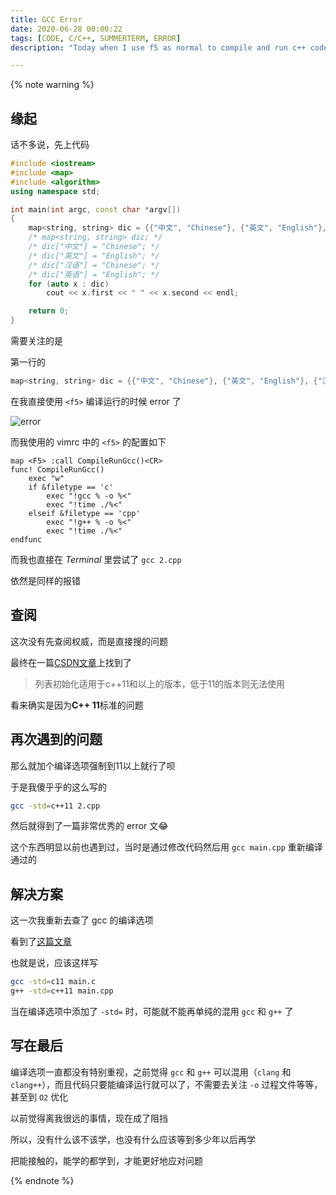 ```yaml
---
title: GCC Error
date: 2020-06-28 00:00:22
tags: [CODE, C/C++, SUMMERTERM, ERROR]
description: "Today when I use f5 as normal to compile and run c++ code, an error occurred<br>Take a Look of My Error🤣"

---
```


{% note warning %}

## 缘起

话不多说，先上代码

```cpp
#include <iostream>
#include <map>
#include <algorithm>
using namespace std;

int main(int argc, const char *argv[])
{
	map<string, string> dic = {{"中文", "Chinese"}, {"英文", "English"}, {"汉语", "Chinese"}, {"英语", "English"}};
	/* map<string, string> dic; */
	/* dic["中文"] = "Chinese"; */
	/* dic["英文"] = "English"; */
	/* dic["汉语"] = "Chinese"; */
	/* dic["英语"] = "English"; */
	for (auto x : dic)
		cout << x.first << " " << x.second << endl;

	return 0;
}
```

需要关注的是

第一行的

```cpp
map<string, string> dic = {{"中文", "Chinese"}, {"英文", "English"}, {"汉语", "Chinese"}, {"英语", "English"}};
```

在我直接使用 `<f5>` 编译运行的时候 error 了

![error](https://tva1.sinaimg.cn/large/007S8ZIlly1gg7b3mjzpdj320603kq8s.jpg)

而我使用的 vimrc 中的 `<f5>` 的配置如下

```vimscript
map <F5> :call CompileRunGcc()<CR>
func! CompileRunGcc()
	exec "w"
	if &filetype == 'c'
		exec "!gcc % -o %<"
		exec "!time ./%<"
	elseif &filetype == 'cpp'
		exec "!g++ % -o %<"
		exec "!time ./%<"
endfunc
```

而我也直接在 *Terminal* 里尝试了 `gcc 2.cpp`

依然是同样的报错

## 查阅

这次没有先查阅权威，而是直接搜的问题

最终在一篇[CSDN文章](https://blog.csdn.net/Leo_csdn_/article/details/86589904)上找到了

> 列表初始化适用于c++11和以上的版本，低于11的版本则无法使用

看来确实是因为**C++ 11**标准的问题

## 再次遇到的问题

那么就加个编译选项强制到11以上就行了呗

于是我傻乎乎的这么写的

```bash
gcc -std=c++11 2.cpp
```

然后就得到了一篇非常优秀的 error 文😂

这个东西明显以前也遇到过，当时是通过修改代码然后用 `gcc main.cpp` 重新编译通过的

## 解决方案

这一次我重新去查了 gcc 的编译选项

看到了[这篇文章](https://www.cnblogs.com/Emerald/p/4418766.html)

也就是说，应该这样写

```bash
gcc -std=c11 main.c
g++ -std=c++11 main.cpp
```

当在编译选项中添加了 `-std=` 时，可能就不能再单纯的混用 `gcc` 和 `g++` 了

## 写在最后

编译选项一直都没有特别重视，之前觉得 `gcc` 和 `g++` 可以混用（`clang` 和 `clang++`），而且代码只要能编译运行就可以了，不需要去关注 `-o` 过程文件等等，甚至到 `O2` 优化

以前觉得离我很远的事情，现在成了阻挡

所以，没有什么该不该学，也没有什么应该等到多少年以后再学

把能接触的，能学的都学到，才能更好地应对问题

{% endnote %}
